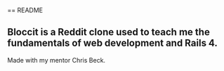 == README

## Bloccit is a Reddit clone used to teach me the fundamentals of web development and Rails 4.

Made with my mentor Chris Beck.